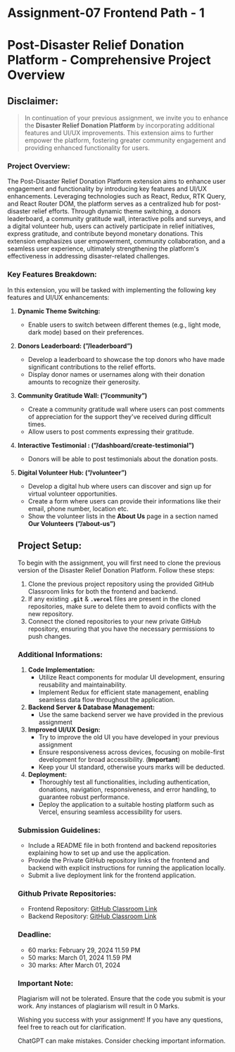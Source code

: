 # Assignment-07 Frontend Path - 1

# **Post-Disaster Relief Donation Platform - Comprehensive Project Overview**

## **Disclaimer:**

> In continuation of your previous assignment, we invite you to enhance the **Disaster Relief Donation Platform** by incorporating additional features and UI/UX improvements. This extension aims to further empower the platform, fostering greater community engagement and providing enhanced functionality for users.
> 

### **Project Overview:**

The Post-Disaster Relief Donation Platform extension aims to enhance user engagement and functionality by introducing key features and UI/UX enhancements. Leveraging technologies such as React, Redux, RTK Query, and React Router DOM, the platform serves as a centralized hub for post-disaster relief efforts. Through dynamic theme switching, a donors leaderboard, a community gratitude wall, interactive polls and surveys, and a digital volunteer hub, users can actively participate in relief initiatives, express gratitude, and contribute beyond monetary donations. This extension emphasizes user empowerment, community collaboration, and a seamless user experience, ultimately strengthening the platform's effectiveness in addressing disaster-related challenges.

### **Key Features Breakdown:**

In this extension, you will be tasked with implementing the following key features and UI/UX enhancements:

1. **Dynamic Theme Switching:**
    - Enable users to switch between different themes (e.g., light mode, dark mode) based on their preferences.
2. **Donors Leaderboard: (”/leaderboard”)**
    - Develop a leaderboard to showcase the top donors who have made significant contributions to the relief efforts.
    - Display donor names or usernames along with their donation amounts to recognize their generosity.
3. **Community Gratitude Wall: (”/community”)**
    - Create a community gratitude wall where users can post comments of appreciation for the support they've received during difficult times.
    - Allow users to post comments expressing their gratitude.
4. **Interactive Testimonial : (”/dashboard/create-testimonial”)**
    - Donors will be able to post testimonials about the donation posts.
5. **Digital Volunteer Hub: (”/volunteer”)**
    - Develop a digital hub where users can discover and sign up for virtual volunteer opportunities.
    - Create a form where users can provide their informations like their email, phone number, location etc.
    - Show the volunteer lists in the **About Us** page in a section named **Our Volunteers** **(”/about-us”)**
    
    ## **Project Setup:**
    
    To begin with the assignment, you will first need to clone the previous version of the Disaster Relief Donation Platform. Follow these steps:
    
    1. Clone the previous project repository using the provided GitHub Classroom links for both the frontend and backend.
    2. If any existing **`.git`** & **`.vercel`** files are present in the cloned repositories, make sure to delete them to avoid conflicts with the new repository.
    3. Connect the cloned repositories to your new private GitHub repository, ensuring that you have the necessary permissions to push changes.
    
    ### Additional Informations:
    
    1. **Code Implementation:**
        - Utilize React components for modular UI development, ensuring reusability and maintainability.
        - Implement Redux for efficient state management, enabling seamless data flow throughout the application.
    2. **Backend Server & Database Management:**
        - Use the same backend server we have provided in the previous assignment
    3. **Improved UI/UX Design:**
        - Try to improve the old UI you have developed in your previous assignment
        - Ensure responsiveness across devices, focusing on mobile-first development for broad accessibility. (**Important**)
        - Keep your UI standard, otherwise yours marks will be deducted.
    4. **Deployment:**
        - Thoroughly test all functionalities, including authentication, donations, navigation, responsiveness, and error handling, to guarantee robust performance.
        - Deploy the application to a suitable hosting platform such as Vercel, ensuring seamless accessibility for users.
    
    ### **Submission Guidelines:**
    
    - Include a README file in both frontend and backend repositories explaining how to set up and use the application.
    - Provide the Private GitHub repository links of the frontend and backend with explicit instructions for running the application locally.
    - Submit a live deployment link for the frontend application.
    
    ### **Github Private Repositories:**
    
    - Frontend Repository: [GitHub Classroom Link](https://classroom.github.com/a/ugYcKW_q)
    - Backend Repository: [GitHub Classroom Link](https://classroom.github.com/a/EfrfvbCd)
    
    ### **Deadline:**
    
    - 60 marks: February 29, 2024 11.59 PM
    - 50 marks: March 01, 2024 11.59 PM
    - 30 marks: After March 01, 2024
    
    ### **Important Note:**
    
    Plagiarism will not be tolerated. Ensure that the code you submit is your work. Any instances of plagiarism will result in 0 Marks.
    
    Wishing you success with your assignment! If you have any questions, feel free to reach out for clarification.
    
    ChatGPT can make mistakes. Consider checking important information.